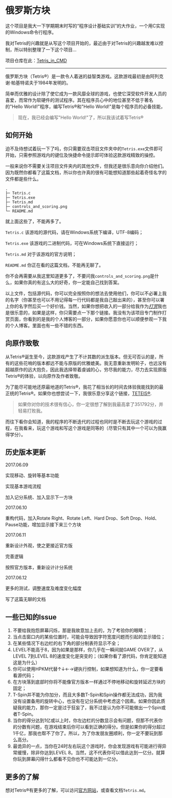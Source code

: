 # 俄罗斯方块

这个项目是我大一下学期期末时写的“程序设计基础实训”的大作业，一个用C实现的Windows命令行程序。

我对Tetris的兴趣就是从写这个项目开始的，最近由于对Tetris的兴趣越发难以控制，所以特别整理了一下这个项目...

项目仓库在此：[Tetris_in_CMD](https://github.com/keybrl/Tetris_in_CMD)

---

俄罗斯方块（Tetris®）是一款令人着迷的益智类游戏。这款游戏最初是由阿列克谢·帕基特诺夫于1984年发明的。

简单而优雅的设计除了使它成为一款风靡全球的游戏，也使它深受软件开发人员的喜爱，而常作为软硬件的测试程序。其在程序员心中的地位甚至不低于著名的"Hello World!"程序，编写Tetris®和"Hello World!"是每个程序员的必备技能，

> 现在，我已经会编写"Hello World!"了，所以我该试着写Tetris®

## 如何开始

迫不及待想试着玩一下了吗，你只需要双击项目文件夹中的`Tetris.exe`文件即可开始，只需参照游戏内的键位及快捷命令提示即可体验这款游戏精致的操控。

一般来说你不需要关注项目文件夹内的其他文件，但我还是很乐意向你介绍他们。因为既然你都看了这篇文档，所以你也许真的很有可能想知道那些起着奇怪名字的文件都是些什么。

```
.
├─ Tetris.c
├─ Tetris.exe
├─ Tetris.md
├─ controls_and_scoring.png
└─ README.md
```

就上面这些了，不能再多了。

`Tetris.c` 该游戏的源代码，请在Windows系统下编译，UTF-8编码；

`Tetris.exe` 该游戏的二进制代码，可在Windows系统下直接运行；

`Tetris.md` 对于该游戏的官方说明；

`README.md` 你正在看的这篇文档，不能再无聊了。

你不会再需要从我这里知道更多了，不要问我`controls_and_scoring.png`是什么，如果你真的有这么大的好奇，你一定能自己找到答案。

以上文件，包括源代码，你可以完全按照你的想法去使用他们，你可以不必署上我的名字（你甚至也可以不用记得每一行代码都是我自己敲出来的），甚至你可以署上你的名字然后买一个好价钱。当然，如果你想把收入的一部分给我作为[*打赏*](https://keyboard-l.github.io/myBlog/donate/)我也是很乐意的，如果是这样，你只需要点一下那个链接。我没有为该项目专门制作打赏页面，你看到的是我的个人博客的一部分，如果你愿意你也可以顺便参观一下我的个人博客。里面也有一些不错的东西。

## 向原作致敬

从Tetris®诞生至今，这款游戏产生了不计其数的派生版本。但无可否认的是，所有的这些花哨的版本都远不能与原版的优雅媲美。我无意重新发明轮子，也远没有超越原作的远大抱负，因此我选择带着虔诚的心，穷尽我的能力，尽力去实现原版Tetris®的体验，以向原作及作者致敬。

为了能尽可能地还原最地道的Tetris®，我花了相当长的时间去体验我能找到的最正统的Tetris®。如果你也想尝试一下，我很乐意分享这个链接，[TETEIS®](https://tetris.com/play-tetris/).

> 如果你对你的技术很有信心，你一定很想了解到我最高拿了351792分，并轻易打败我。

而往下看你会知道，我的程序的不断迭代的过程也同时是不断去玩这个游戏的过程，在我看来，玩这个游戏和写这个游戏是同等的（尽管只有其中一个可以为我赢得学分）。

## 历史版本更新

2017.06.09

实现移动、旋转等基本功能

实现基本游戏流程

加入记分系统、加入显示下一方块

2017.06.10

重构代码，加入Rotate Right、Rotate Left、Hard Drop、Soft Drop、Hold、Pause功能，增加显示接下来三个方块

2017.06.11

重新设计外观，使之更接近官方版

完善逻辑

按照官方版本，重新设计计分系统

2017.06.12

更多的测试，调整速度及难度变化幅度

写了这篇无聊的文档

## 一些已知的Issue

1. 不要给我抱怨屏幕闪烁，那是我故意加上去的，为了考验你的眼睛；
2. 当点击窗口内的某些位置时，可能会导致因字符宽度问题而引起的显示错位；
3. 在某些情况下右边栏的右下角的部分制表符显示不全；
4. LEVEL不能高于8，因为如果是那样，你几乎在一瞬间就GAME OVER了，从LEVEL 7到LEVEL 8的速度变化是突变的；（如果你看了源代码，你肯定能知道这是为什么）
5. 你可以使用HPKM代替↑↓←→键执行控制，如果想知道为什么，你一定要看看源代码；
6. 在方块落到底部时你将不能像官方版本一样通过不停地移动和旋转延迟方块的固定；
7. T-Spin并不能为你加分，而且大多数T-Spin和Spin操作都无法成功，因为我没有设置备用的旋转中心，也没有在记分系统中考虑这个因素。如果你因此质疑我的能力，那你一定是过于狂妄了，我不过是认为你不可能做出一个Spin或者T-Spin。
8. 当你的得分达到1亿或以上时，你左边栏的分数显示会有问题，但那不代表你的分数有问题，在游戏结束后你可以看到正确的得分。但是如果你的得分超过1千亿，那我也帮不了你了。所以，为了你发朋友圈顺利，你一定不要玩到那么高分。
9. 最诡异的一点，当你在24时左右玩这个游戏时，你会发现游戏有可能进行得异常缓慢，除非你达到LEVEL 8。当然，这不代表你可以借此达到一亿分。就算你玩到屏幕闪得什么都看不见你也不可能达到一亿分。

## 更多的了解

想对Tetris®有更多的了解，可以访问[官方网站](https://tetris.com/)，或查看文档`Tetris.md`。

